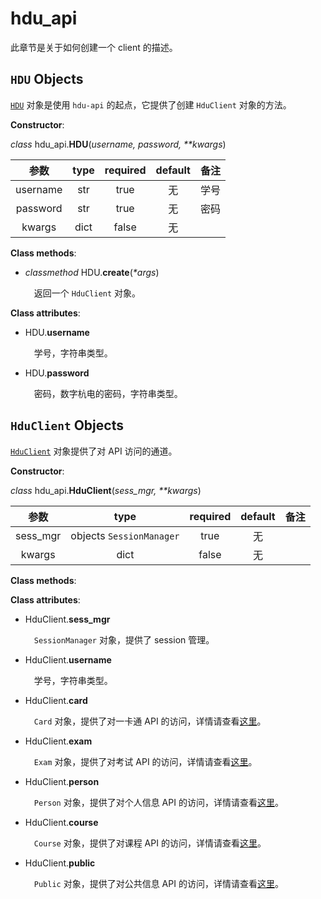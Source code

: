 # hdu\_api

此章节是关于如何创建一个 client 的描述。

## `HDU` Objects

[`HDU`](create.md#hdu-objects) 对象是使用 `hdu-api` 的起点，它提供了创建 `HduClient` 对象的方法。

**Constructor**:

_class_  hdu\_api.**HDU**(_username, password, \*\*kwargs_)

| 参数 | type | required | default | 备注 |
| :---: | :---: | :---: | :---: | :---: |
| username | str | true | 无 | 学号 |
| password | str | true | 无 | 密码 |
| kwargs | dict | false | 无 |  |

**Class methods**:

- _classmethod_ HDU.**create**\(_\*args_)

    &ensp;&ensp;返回一个 `HduClient` 对象。

**Class attributes**:

- HDU.**username**

    &ensp;&ensp;学号，字符串类型。

- HDU.**password**

    &ensp;&ensp;密码，数字杭电的密码，字符串类型。

## `HduClient` Objects

[`HduClient`](create.md#hduclient-objects) 对象提供了对 API 访问的通道。

**Constructor**:

_class_ hdu_api.**HduClient**(_sess_mgr, \*\*kwargs_)

| 参数 | type | required | default | 备注 |
| :---: | :---: | :---: | :---: | :---: |
| sess_mgr | objects `SessionManager` | true | 无 | |
| kwargs | dict | false | 无 |  |

**Class methods**:


**Class attributes**:

- HduClient.**sess_mgr**

    &ensp;&ensp;`SessionManager` 对象，提供了 session 管理。

- HduClient.**username**

    &ensp;&ensp;学号，字符串类型。
    
- HduClient.**card**

    &ensp;&ensp;`Card` 对象，提供了对一卡通 API 的访问，详情请查看[这里](card.md)。

- HduClient.**exam**

    &ensp;&ensp;`Exam` 对象，提供了对考试 API 的访问，详情请查看[这里](exam.md)。

- HduClient.**person**

    &ensp;&ensp;`Person` 对象，提供了对个人信息 API 的访问，详情请查看[这里](person.md)。

- HduClient.**course**

    &ensp;&ensp;`Course` 对象，提供了对课程 API 的访问，详情请查看[这里](course.md)。

- HduClient.**public**

    &ensp;&ensp;`Public` 对象，提供了对公共信息 API 的访问，详情请查看[这里](public.md)。
